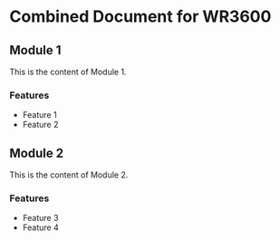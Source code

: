 # Combined Document for WR3600

## Module 1

This is the content of Module 1.

### Features
- Feature 1
- Feature 2

## Module 2

This is the content of Module 2.

### Features
- Feature 3
- Feature 4